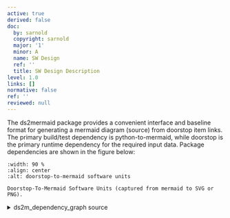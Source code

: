 ```yaml
---
active: true
derived: false
doc:
  by: sarnold
  copyright: sarnold
  major: '1'
  minor: A
  name: SW Design
  ref: ''
  title: SW Design Description
level: 1.0
links: []
normative: false
ref: ''
reviewed: null
---
```


The ds2mermaid package provides a convenient interface and baseline
format for generating a mermaid diagram (source) from doorstop item
links. The primary build/test dependency is python-to-mermaid, while
doorstop is the primary runtime dependency for the required input
data. Package dependencies are shown in the figure below:

```{figure} assets/ds2m_dependency_graph.svg
:width: 90 %
:align: center
:alt: doorstop-to-mermaid software units

Doorstop-To-Mermaid Software Units (captured from mermaid to SVG or PNG).
```

<details>
  <summary>ds2m_dependency_graph source</summary>
  ds2mermaid dependency graph showing primary software units.

```mermaid
graph TB
  subgraph id1[Static Dependencies]
    subgraph id2[Packages]
      A(ds2mermaid)
      B(python-to-mermaid)
      C(munch)
      D{doorstop}
    end
  end
  A --> B & C & D
  D -.-> A
```
</details>
